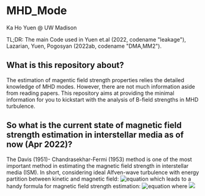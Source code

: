 # MHD_Mode

Ka Ho Yuen @ UW Madison

TL;DR: The main Code used in Yuen et.al (2022, codename "leakage"), Lazarian, Yuen, Pogosyan (2022ab, codename "DMA,MM2"). 

## What is this repository about?

The estimation of magentic field strength properties relies the detailed knowledge of MHD modes. However, there are not much information aside from reading papers. This repository aims at providing the minimal information for you to kickstart with the analysis of B-field strengths in MHD turbulence.

## So what is the current state of magnetic field strength estimation in interstellar media as of now (Apr 2022)?

The Davis (1951)- Chandrasekhar-Fermi (1953) method is one of the most important method in estimating the magnetic field strength in interstellar media (ISM). In short, considering ideal Alfven-wave turbulence with energy partition between kinetic and magnetic field:
![equation](https://latex.codecogs.com/svg.image?\frac{1}{2}\rho\delta&space;v^2&space;\approx&space;\frac{\delta&space;B^2}{8\pi})
which leads to a handy formula for magnetic field strength estimation:
![equation](https://latex.codecogs.com/svg.image?B=\sqrt{4\pi\rho}\frac{\delta&space;v}{\delta&space;\phi})
where  <img src="https://latex.codecogs.com/svg.image?\delta&space;\phi&space;=&space;\delta&space;B/B" />
